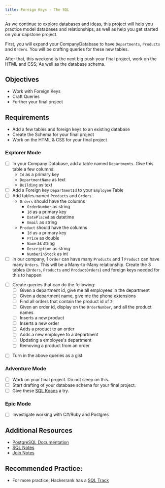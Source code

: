 ```yaml
---
title: Foreign Keys - The SQL
---
```


As we continue to explore databases and ideas, this project will help you practice model databases and relationships, as well as help you get started on your capstone project.

First, you will expand your CompanyDatabase to have `Departments`, `Products` and `Orders`. You will be crafting queries for these new tables.

After that, this weekend is the next big push your final project, work on the HTML and CSS; As well as the database schema.

## Objectives

- Work with Foreign Keys
- Craft Queries
- Further your final project

## Requirements

- Add a few tables and foreign keys to an existing database
- Create the Schema for your final project
- Work on the HTML & CSS for your final project

### Explorer Mode

- [ ] In your Company Database, add a table named `Departments`. Give this table a few columns:
  - `Id` as a primary key
  - `DepartmentName` as text
  - `Building` as text
- [ ] Add a Foreign key `DepartmentId` to your `Employee` Table
- [ ] Add tables named `Products` and `Orders`.
  - `Orders` should have the columns
    - `OrderNumber` as string
    - `Id` as a primary key
    - `DatePlaced` as datetime
    - `Email` as string
  - `Product` should have the columns
    - `Id` as a primary key
    - `Price` as double
    - `Name` as string
    - `Description` as string
    - `NumberInStock` as int
- [ ] In our company, 1 `Order` can have many `Products` and 1 `Product` can have many `Orders`. This will be a Many-to-Many relationship. Create the 3 tables (`Orders`, `Products` and `ProductOrders`) and foreign keys needed for this to happen

* [ ] Create queries that can do the following:
  - [ ] Given a department id, give me all employees in the department
  - [ ] Given a department name, give me the phone extensions
  - [ ] Find all orders that contain the product id of `2`
  - [ ] Given an order id, display on the `OrderNumber`, and all the product names
  - [ ] Inserts a new product
  - [ ] Inserts a new order
  - [ ] Adds a product to an order
  - [ ] Adds a new employee to a department
  - [ ] Updating a employee's department
  - [ ] Removing a product from an order

- [ ] Turn in the above queries as a gist

### Adventure Mode

- [ ] Work on your final project. Do not sleep on this.
- [ ] Start drafting of your database schema for your final project.
- [ ] Give these [SQL Koans](https://sqlkoans.com/) a try.

### Epic Mode

- [ ] Investigate working with C#/Ruby and Postgres

## Additional Resources

- [PostgreSQL Documentation](https://www.postgresql.org/docs/)
- [SQL Notes](https://suncoast.io/handbook/curriculum/back-end/full-stack-i/lecture/sql/intro-to-sql/)
- [Join Notes](https://suncoast.io/handbook/curriculum/back-end/full-stack-i/lecture/sql/intro-to-joins/)

## Recommended Practice:

- For more practice, Hackerrank has a [SQL Track](https://www.hackerrank.com/domains/sql)
